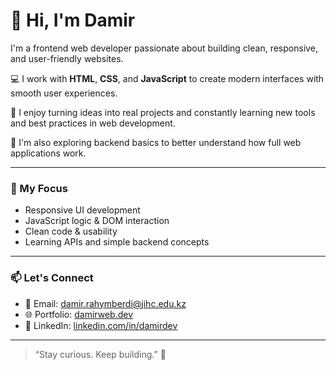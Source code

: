 # 👋 Hi, I'm Damir

I'm a frontend web developer passionate about building clean, responsive, and user-friendly websites.

💻 I work with **HTML**, **CSS**, and **JavaScript** to create modern interfaces with smooth user experiences.

🔧 I enjoy turning ideas into real projects and constantly learning new tools and best practices in web development.

🌱 I'm also exploring backend basics to better understand how full web applications work.

---

### 🚀 My Focus
- Responsive UI development  
- JavaScript logic & DOM interaction  
- Clean code & usability  
- Learning APIs and simple backend concepts

---

### 📫 Let's Connect
- 📧 Email: damir.rahymberdi@jihc.edu.kz 
- 🌐 Portfolio: [damirweb.dev](https://damirrahymberdi1289.github.io/My_portfolio/)  
- 💼 LinkedIn: [linkedin.com/in/damirdev](https://www.linkedin.com/in/damir-rakhymberdi-44196436a/)

---

> “Stay curious. Keep building.” 🚀

